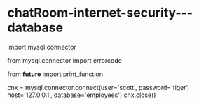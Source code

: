 # chatRoom-internet-security---database
import mysql.connector

from mysql.connector import errorcode

from __future__ import print_function

cnx = mysql.connector.connect(user='scott', password='tiger',
                              host='127.0.0.1',
                              database='employees')
                              cnx.close()
